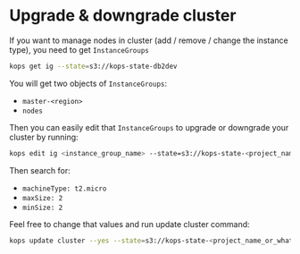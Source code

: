 # Upgrade & downgrade cluster

If you want to manage nodes in cluster (add / remove / change the instance type), you need to get `InstanceGroups`
```bash
kops get ig --state=s3://kops-state-db2dev
```
You will get two objects of `InstanceGroups`:
- `master-<region>`
- `nodes`

Then you can easily edit that `InstanceGroups` to upgrade or downgrade your cluster by running:
```bash
kops edit ig <instance_group_name> --state=s3://kops-state-<project_name_or_whatever_unique>
```
Then search for:
- `machineType: t2.micro`
- `maxSize: 2`
- `minSize: 2`

Feel free to change that values and run update cluster command:
```bash
kops update cluster --yes --state=s3://kops-state-<project_name_or_whatever_unique>
```
